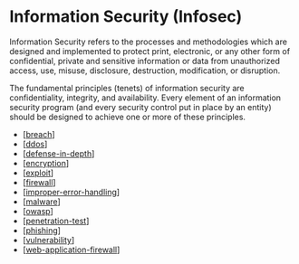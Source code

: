 # Information Security (Infosec)

Information Security refers to the processes and methodologies which are designed and implemented to protect print, electronic, or any other form of confidential, private and sensitive information or data from unauthorized access, use, misuse, disclosure, destruction, modification, or disruption.

The fundamental principles (tenets) of information security are confidentiality, integrity, and availability. Every element of an information security program (and every security control put in place by an entity) should be designed to achieve one or more of these principles.

- [[breach]]
- [[ddos]]
- [[defense-in-depth]]
- [[encryption]]
- [[exploit]]
- [[firewall]]
- [[improper-error-handling]]
- [[malware]]
- [[owasp]]
- [[penetration-test]]
- [[phishing]]
- [[vulnerability]]
- [[web-application-firewall]]

[//begin]: # "Autogenerated link references for markdown compatibility"
[breach]: information-security/breach "Breach"
[ddos]: information-security/ddos "DDOS (Distributed Denial-of-Service)"
[defense-in-depth]: information-security/defense-in-depth "Defense in Depth (DiD)"
[encryption]: information-security/encryption "Encryption"
[exploit]: information-security/exploit "Exploit"
[firewall]: information-security/firewall "Firewall"
[improper-error-handling]: information-security/improper-error-handling "Improper Error Handling"
[malware]: information-security/malware "Malware"
[owasp]: information-security/owasp "OWASP"
[penetration-test]: information-security/penetration-test "Penetration Test"
[phishing]: information-security/phishing "Phishing"
[vulnerability]: information-security/vulnerability "Vulnerability"
[web-application-firewall]: information-security/web-application-firewall "Web Application Firewall (WAP)"
[//end]: # "Autogenerated link references"
